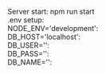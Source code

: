 Server start: npm run start<br>
.env setup:<br>
NODE_ENV='development':<br>
DB_HOST='localhost':<br>
DB_USER='':<br>
DB_PASS='':<br>
DB_NAME='':<br>

